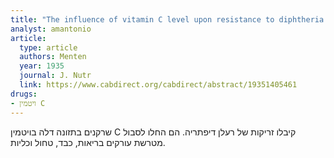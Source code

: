 ```yaml
---
title: "The influence of vitamin C level upon resistance to diphtheria toxin"
analyst: amantonio
article:
  type: article
  authors: Menten
  year: 1935
  journal: J. Nutr
  link: https://www.cabdirect.org/cabdirect/abstract/19351405461
drugs:
- ויטמין C
---
```


שרקנים בתזונה דלה בויטמין C קיבלו זריקות של רעלן דיפתריה. הם החלו לסבול מטרשת עורקים בריאות, כבד, טחול וכליות.
